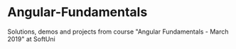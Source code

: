 # Angular-Fundamentals
Solutions, demos and projects from course "Angular Fundamentals - March 2019" at SoftUni

